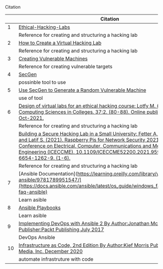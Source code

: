 Citation

|  |   Citation	|   
|  ---  |---	|
|  1     |	 [Ethical-Hacking-Labs](https://github.com/Samsar4/Ethical-Hacking-Labs/tree/master)|
|       |	 Reference for creating and structuring a hacking lab   |
|   2    |	[How to Create a Virtual Hacking Lab](https://www.stationx.net/how-to-create-a-virtual-hacking-lab/)    |
|       |	 Reference for creating and structuring a hacking lab   |
| 3    | [Creating Vulnerable Machines](https://kavigihan.medium.com/creating-vulnerable-machines-beginner-guide-fbddc835949d)|
|     | Reference for creating vulnerable targets |
|  4   | [SecGen](https://github.com/cliffe/SecGen/) |
|     | possinble tool to use |
|   5  | [Use SecGen to Generate a Random Vulnerable Machine](https://null-byte.wonderhowto.com/how-to/use-secgen-generate-random-vulnerable-machine-0179567/) |
|     | use of tool |
|  6 	|  [Design of virtual labs for an ethical hacking course: Lotfy M. (2021). Journal of Computing Sciences in Colleges. 37:2. (80-88). Online publication date: 1-Oct-2021.](https://dl-acm-org.cobalt.champlain.edu/doi/10.5555/3417608.3417611)| 
|   	| Reference for creating and structuring a hacking lab  	|   	
|    	| [Building a Secure Hacking Lab in a Small University: Fetter A, Chowdhury M and Latif S. (2021). Raspberry Pis for Network Security 2021 International Conference on Electrical, Computer, Communications and Mechatronics Engineering (ICECCME). 10.1109/ICECCME52200.2021.9591114. 978-1-6654-1262-9. (1-6).](https://dl-acm-org.cobalt.champlain.edu/doi/10.1145/3059009.3072982)|   	
|   	| Reference for creating and structuring a hacking lab 	| 
|  7 	| [Ansible Documentation](https://learning.oreilly.com/library/view/mastering-ansible/9781789951547/](https://docs.ansible.com/ansible/latest/os_guide/windows_faq.html#windows-faq-ansible)| 
|   	| Learn asible 	| 
|  8 	| [Ansible Playbooks](https://docs.ansible.com/ansible/latest/playbook_guide/playbooks_intro.html#playbook-syntax)| 
|   	|  Learn asible 	| 
|   9	| [Implementing DevOps with Ansible 2 By Author:Jonathan McAllister Publisher:Packt Publishing July 2017](https://learning.oreilly.com/library/view/implementing-devops-with/9781787120532/) 	| 
|   	|  DevOps Ansible	| 
|  10 	| [Infrastructure as Code, 2nd Edition By Author:Kief Morris Publisher:O'Reilly Media, Inc. December 2020](https://learning.oreilly.com/library/view/infrastructure-as-code/9781098114664/) 	| 
|   	| automate infrastruture with code 	| 
